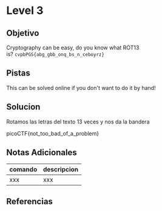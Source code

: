 # Level 3
## Objetivo
Cryptography can be easy, do you know what ROT13 is? `cvpbPGS{abg_gbb_onq_bs_n_ceboyrz}`
## Pistas
This can be solved online if you don't want to do it by hand!
## Solucion
Rotamos las letras del texto 13 veces y nos da la bandera

picoCTF{not_too_bad_of_a_problem}
## Notas Adicionales
|comando|descripcion|
|-------|-----------|
|xxx|xxx|
## Referencias